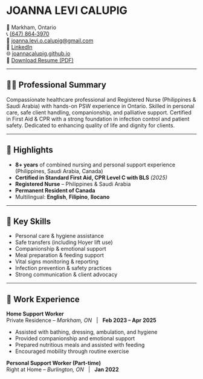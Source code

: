 # JOANNA LEVI CALUPIG

📍 Markham, Ontario  
📞 [(647) 864‑3970](tel:+16478643970)  
📧 [joanna.levi.o.calupig@gmail.com](mailto:joanna.levi.o.calupig@gmail.com)  
🔗 [LinkedIn](https://www.linkedin.com/in/joanna-levi-calupig-237481a3/)  
🌐 [joannacalupig.github.io](https://joannacalupig.github.io/)  
📄 [Download Resume (PDF)](resume.pdf)  

---

## 👩‍⚕️ Professional Summary

Compassionate healthcare professional and Registered Nurse (Philippines & Saudi Arabia) with hands-on PSW experience in Ontario. Skilled in personal care, safe client handling, companionship, and palliative support. Certified in First Aid & CPR with a strong foundation in infection control and patient safety. Dedicated to enhancing quality of life and dignity for clients.

---

## 🌟 Highlights

- **8+ years** of combined nursing and personal support experience (Philippines, Saudi Arabia, Canada)  
- **Certified in Standard First Aid, CPR Level C with BLS** *(2025)*  
- **Registered Nurse** – Philippines & Saudi Arabia  
- **Permanent Resident of Canada**  
- Multilingual: **English**, **Filipino**, **Ilocano**

---

## 🧰 Key Skills

- Personal care & hygiene assistance  
- Safe transfers (including Hoyer lift use)  
- Companionship & emotional support  
- Meal preparation & feeding support  
- Vital signs monitoring & reporting  
- Infection prevention & safety practices  
- Strong communication & client advocacy  

---

## 💼 Work Experience

**Home Support Worker**  
Private Residence – *Markham, ON* &nbsp; | &nbsp; **Feb 2023 – Apr 2025**  
- Assisted with bathing, dressing, ambulation, and hygiene  
- Provided companionship and emotional support  
- Prepared nutritious meals and assisted with feeding  
- Encouraged mobility through routine exercise  

**Personal Support Worker (Part-time)**  
Right at Home – *Burlington, ON* &nbsp; | &nbsp; **Jan 2022**
